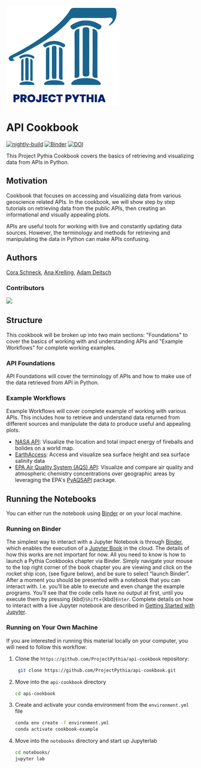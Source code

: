 <img src="thumbnail.png" alt="thumbnail" width="300"/>

# API Cookbook

[![nightly-build](https://github.com/ProjectPythia/cookbook-template/actions/workflows/nightly-build.yaml/badge.svg)](https://github.com/ProjectPythia/cookbook-template/actions/workflows/nightly-build.yaml)
[![Binder](https://binder.projectpythia.org/badge_logo.svg)](https://binder.projectpythia.org/v2/gh/ProjectPythia/cookbook-template/main?labpath=notebooks)
[![DOI](https://zenodo.org/badge/475509405.svg)](https://zenodo.org/badge/latestdoi/475509405)

This Project Pythia Cookbook covers the basics of retrieving and visualizing data from APIs in Python.

## Motivation

 Cookbook that focuses on accessing and visualizing data from various geoscience related APIs. In the cookbook, we will show step by step tutorials on retrieving data from the public APIs, then creating an informational and visually appealing plots. 
 
 APIs are useful tools for working with live and constantly updating data sources. However, the terminology and methods for retrieving and manipulating the data in Python can make APIs confusing.

## Authors
[Cora Schneck](https://github.com/cyschneck), [Ana Krelling](https://github.com/apkrelling), [Adam Deitsch](https://github.com/AMDeitsch)

### Contributors

<a href="https://github.com/ProjectPythia/cookbook-template/graphs/contributors">
  <img src="https://contrib.rocks/image?repo=ProjectPythia/api-cookbook" />
</a>

## Structure

This cookbook will be broken up into two main sections: "Foundations" to cover the basics of working with and understanding APIs and "Example Workflows" for complete working examples.

### API Foundations

API Foundations will cover the terminology of APIs and how to make use of the data retrieved from API in Python.

### Example Workflows

Example Workflows will cover complete example of working with various APIs. This includes how to retrieve and understand data returned from different sources and manipulate the data to produce useful and appealing plots.

- [NASA API](https://api.nasa.gov/): Visualize the location and total impact energy of fireballs and bolides on a world map.
- [EarthAccess](https://github.com/nsidc/earthaccess): Access and visualize sea surface height and sea surface salinity data
- [EPA Air Quality System (AQS) API](https://aqs.epa.gov/aqsweb/documents/data_api.html): Visualize and compare air quality and atmospheric chemistry concentrations over geographic areas by leveraging the EPA's [PyAQSAPI](https://github.com/USEPA/pyaqsapi) package.

## Running the Notebooks

You can either run the notebook using [Binder](https://binder.projectpythia.org/) or on your local machine.

### Running on Binder

The simplest way to interact with a Jupyter Notebook is through
[Binder](https://binder.projectpythia.org/), which enables the execution of a
[Jupyter Book](https://jupyterbook.org) in the cloud. The details of how this works are not
important for now. All you need to know is how to launch a Pythia
Cookbooks chapter via Binder. Simply navigate your mouse to
the top right corner of the book chapter you are viewing and click
on the rocket ship icon, (see figure below), and be sure to select
“launch Binder”. After a moment you should be presented with a
notebook that you can interact with. I.e. you’ll be able to execute
and even change the example programs. You’ll see that the code cells
have no output at first, until you execute them by pressing
{kbd}`Shift`\+{kbd}`Enter`. Complete details on how to interact with
a live Jupyter notebook are described in [Getting Started with
Jupyter](https://foundations.projectpythia.org/foundations/getting-started-jupyter.html).

### Running on Your Own Machine

If you are interested in running this material locally on your computer, you will need to follow this workflow:

1. Clone the `https://github.com/ProjectPythia/api-cookbook` repository:

   ```bash
    git clone https://github.com/ProjectPythia/api-cookbook.git
   ```

1. Move into the `api-cookbook` directory
   ```bash
   cd api-cookbook
   ```
1. Create and activate your conda environment from the `environment.yml` file
   ```bash
   conda env create -f environment.yml
   conda activate cookbook-example
   ```
1. Move into the `notebooks` directory and start up Jupyterlab
   ```bash
   cd notebooks/
   jupyter lab
   ```
